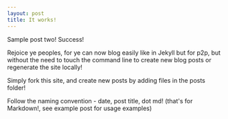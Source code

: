 ```yaml
---
layout: post
title: It works!
---
```


Sample post two! Success!

Rejoice ye peoples, for ye can now blog easily like in Jekyll but for p2p, but without the need to touch the command line to create new blog posts or regenerate the site locally!

Simply fork this site, and create new posts by adding files in the posts folder! 

Follow the naming convention - date, post title, dot md! (that's for Markdown!, see example post for usage examples)